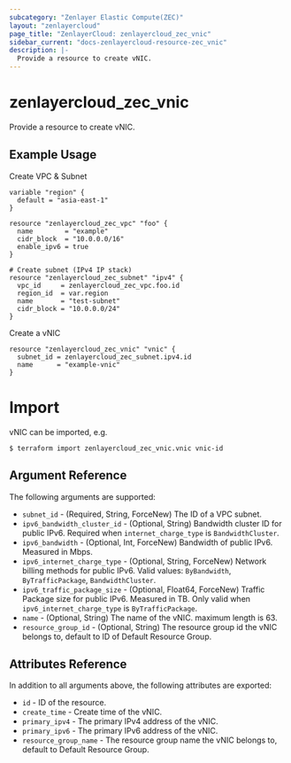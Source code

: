 ```yaml
---
subcategory: "Zenlayer Elastic Compute(ZEC)"
layout: "zenlayercloud"
page_title: "ZenlayerCloud: zenlayercloud_zec_vnic"
sidebar_current: "docs-zenlayercloud-resource-zec_vnic"
description: |-
  Provide a resource to create vNIC.
---
```


# zenlayercloud_zec_vnic

Provide a resource to create vNIC.

## Example Usage

Create VPC & Subnet

```hcl
variable "region" {
  default = "asia-east-1"
}

resource "zenlayercloud_zec_vpc" "foo" {
  name        = "example"
  cidr_block  = "10.0.0.0/16"
  enable_ipv6 = true
}

# Create subnet (IPv4 IP stack)
resource "zenlayercloud_zec_subnet" "ipv4" {
  vpc_id     = zenlayercloud_zec_vpc.foo.id
  region_id  = var.region
  name       = "test-subnet"
  cidr_block = "10.0.0.0/24"
}
```

Create a vNIC

```hcl
resource "zenlayercloud_zec_vnic" "vnic" {
  subnet_id = zenlayercloud_zec_subnet.ipv4.id
  name      = "example-vnic"
}
```

# Import

vNIC can be imported, e.g.

```hcl
$ terraform import zenlayercloud_zec_vnic.vnic vnic-id
```

## Argument Reference

The following arguments are supported:

* `subnet_id` - (Required, String, ForceNew) The ID of a VPC subnet.
* `ipv6_bandwidth_cluster_id` - (Optional, String) Bandwidth cluster ID for public IPv6. Required when `internet_charge_type` is `BandwidthCluster`.
* `ipv6_bandwidth` - (Optional, Int, ForceNew) Bandwidth of public IPv6. Measured in Mbps.
* `ipv6_internet_charge_type` - (Optional, String, ForceNew) Network billing methods for public IPv6. Valid values: `ByBandwidth`, `ByTrafficPackage`, `BandwidthCluster`.
* `ipv6_traffic_package_size` - (Optional, Float64, ForceNew) Traffic Package size for public IPv6. Measured in TB. Only valid when `ipv6_internet_charge_type` is `ByTrafficPackage`.
* `name` - (Optional, String) The name of the vNIC. maximum length is 63.
* `resource_group_id` - (Optional, String) The resource group id the vNIC belongs to, default to ID of Default Resource Group.

## Attributes Reference

In addition to all arguments above, the following attributes are exported:

* `id` - ID of the resource.
* `create_time` - Create time of the vNIC.
* `primary_ipv4` - The primary IPv4 address of the vNIC.
* `primary_ipv6` - The primary IPv6 address of the vNIC.
* `resource_group_name` - The resource group name the vNIC belongs to, default to Default Resource Group.


